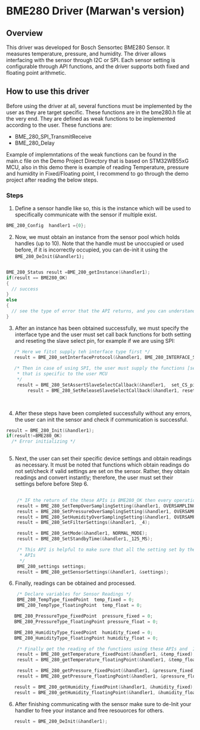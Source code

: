 # BME280 Driver (Marwan's version)

## Overview

This driver was developed for Bosch Sensortec BME280 Sensor. It measures temperature, pressure, and humidity. The driver allows interfacing with the sensor through I2C or SPI. Each sensor setting is configurable through API functions, and the driver supports both fixed and floating point arithmetic.

## How to use this driver

Before using the driver at all, several functions must be implemented by the user as they are target specific. These functions are in the bme280.h file at the very end. They are defined as weak functions to be implemented according to the user.
These functions are:
  - BME_280_SPI_TransmitReceive
  - BME_280_Delay

Example of implemntations of the weak functions can be found in the main.c file on the Demo Project Directory that is based on  STM32WB55xG MCU, also in this demo there is example of reading Temperature, pressure and humidity in Fixed/Floating point, I recommend to go through the demo project after reading the below steps.

### Steps
1. Define a sensor handle like so, this is the instance which will be used to specifically communicate with the sensor if multiple exist.
``` C
BME_280_Config  handler1 ={0};
```

2. Now, we must obtain an instance from the sensor pool which holds handles (up to 10). Note that the handle must be unoccupied or used before, if it is incorrectly occupied, you can de-init it using the ```BME_280_DeInit(&handler1);```

``` C

BME_280_Status result =BME_280_getInstance(&handler1);
if(result == BME280_OK)
{
  // success
}
else
{
  // see the type of error that the API returns, and you can understand the error from the error name returned
}

```
3. After an instance has been obtained successfully, we must specify the interface type and the user must set call back functions for both setting and reseting the slave select pin, for example if we are using SPI:

```C
   /* Here we fitst supply teh interface type first */
   result = BME_280_setInterfaceProtocol(&handler1, BME_280_INTERFACE_SPI);
   
   /* Then in case of using SPI, the user must supply the functions [set_CS_pin,reset_CS_pin]  that control the slave select pin 
    * that is specific to the user MCU
    */ 
   	result = BME_280_SetAssertSlaveSelectCallback(&handler1,  set_CS_pin);
		result = BME_280_SetReleaseSlaveSelectCallback(&handler1, reset_CS_pin);
   
  
```
4. After these steps have been completed successfully without any errors, the user can init the sensor and check if communication is successful.

```C
result = BME_280_Init(&handler1);
if(result!=BME280_OK)
  /* Error initializing */
  
```
5. Next, the user can set their specific device settings and obtain readings as necessary. It must be noted that functions which obtain readings do not set/check if valid settings are set on the sensor. Rather, they obtain readings and convert instantly; therefore, the user must set their settings before before Step 6.
```C
    
    /* IF the return of the these APIs is BME280_OK then every operation is done successfully */
    result = BME_280_SetTempOverSamplingSetting(&handler1, OVERSAMPLING_2);
    result = BME_280_SetPressureOverSamplingSetting(&handler1, OVERSAMPLING_4);
    result = BME_280_SetHumidityOverSamplingSetting(&handler1, OVERSAMPLING_8);   
    result = BME_280_SetFilterSettings(&handler1, _4);

    result = BME_280_SetMode(&handler1, NORMAL_MODE);
    result = BME_280_SetStandbyTime(&handler1,_125_MS);

    /* This API is helpful to make sure that all the setting set by the user is successfully set, also the user can rely on the status return of each of the above     
     * APIs 
     */
    BME_280_settings settings;
    result = BME_280_getSensorSettings(&handler1, &settings);
```
6. Finally, readings can be obtained and processed.

```C		
    /* Declare variables for Sensor Readings */
    BME_280_TempType_fixedPoint  temp_fixed = 0;
    BME_280_TempType_floatingPoint  temp_float = 0;

   BME_280_PressureType_fixedPoint  pressure_fixed = 0;
   BME_280_PressureType_floatingPoint pressure_float = 0;

   BME_280_HumidityType_fixedPoint  humidity_fixed = 0;
   BME_280_HumidityType_floatingPoint humidity_float = 0;

    /* Finally get the reading of the functions using these APIs and  If the return of the these APIs is BME280_OK then every operation is done successfully */
    result = BME_280_getTemperature_fixedPoint(&handler1, &temp_fixed);
    result = BME_280_getTemperature_floatingPoint(&handler1, &temp_float);

    result = BME_280_getPressure_fixedPoint(&handler1, &pressure_fixed);
    result = BME_280_getPressure_floatingPoint(&handler1, &pressure_float);

   result = BME_280_getHumidity_fixedPoint(&handler1, &humidity_fixed);
   result = BME_280_getHumidity_floatingPoint(&handler1, &humidity_float);

```
6. After finishing communicating with the sensor make sure to de-Init your handler to free your instance and free resouorces for others.

```C		
   result = BME_280_DeInit(&handler1);
```

